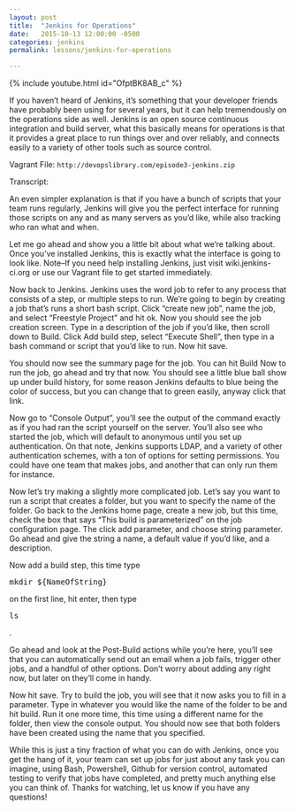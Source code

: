 ```yaml
---
layout: post
title:  "Jenkins for Operations"
date:   2015-10-13 12:00:00 -0500
categories: jenkins
permalink: lessons/jenkins-for-operations

---
```

{% include youtube.html id="OfptBK8AB_c" %}

If you haven’t heard of Jenkins, it’s something that your developer friends have probably been using for several years, but it can help tremendously on the operations side as well. Jenkins is an open source continuous integration and build server, what this basically means for operations is that it provides a great place to run things over and over reliably, and connects easily to a variety of other tools such as source control.

Vagrant File: ```http://devopslibrary.com/episode3-jenkins.zip```

Transcript:

An even simpler explanation is that if you have a bunch of scripts that your team runs regularly, Jenkins will give you the perfect interface for running those scripts on any and as many servers as you’d like, while also tracking who ran what and when.

Let me go ahead and show you a little bit about what we’re talking about.  Once you’ve installed Jenkins, this is exactly what the interface is going to look like.  Note–If you need help installing Jenkins, just visit wiki.jenkins-ci.org or use our Vagrant file to get started immediately.

Now back to Jenkins.  Jenkins uses the word job to refer to any process that consists of a step, or multiple steps to run.  We’re going to begin by creating a job that’s runs a short bash script.  Click “create new job”, name the job, and select “Freestyle Project” and hit ok.  Now you should see the job creation screen.  Type in a description of the job if you’d like, then scroll down to Build.  Click Add build step, select “Execute Shell”, then type in a bash command or script that you’d like to run.  Now hit save.

You should now see the summary page for the job.  You can hit Build Now to run the job, go ahead and try that now.  You should see a little blue ball show up under build history, for some reason Jenkins defaults to blue being the color of success, but you can change that to green easily, anyway click that link.

Now go to “Console Output”, you’ll see the output of the command exactly as if you had ran the script yourself on the server.  You’ll also see who started the job, which will default to anonymous until you set up authentication.  On that note, Jenkins supports LDAP, and a variety of other authentication schemes, with a ton of options for setting permissions.  You could have one team that makes jobs, and another that can only run them for instance.

Now let’s try making a slightly more complicated job.  Let’s say you want to run a script that creates a folder, but you want to specify the name of the folder.  Go back to the Jenkins home page, create a new job, but this time, check the box that says “This build is parameterized” on the job configuration page.  The click add parameter, and choose string parameter.  Go ahead and give the string a name, a default value if you’d like, and a description.

Now add a build step, this time type <pre>mkdir ${NameOfString}</pre> on the first line, hit enter, then type <pre>ls</pre>.

Go ahead and look at the Post-Build actions while you’re here, you’ll see that you can automatically send out an email when a job fails, trigger other jobs, and a handful of other options.  Don’t worry about adding any right now, but later on they’ll come in handy.

Now hit save.  Try to build the job, you will see that it now asks you to fill in a parameter.  Type in whatever you would like the name of the folder to be and hit build.  Run it one more time, this time using a different name for the folder, then view the console output.  You should now see that both folders have been created using the name that you specified.

While this is just a tiny fraction of what you can do with Jenkins, once you get the hang of it, your team can set up jobs for just about any task you can imagine, using Bash, Powershell, Github for version control, automated testing to verify that jobs have completed, and pretty much anything else you can think of.  Thanks for watching, let us know if you have any questions!
